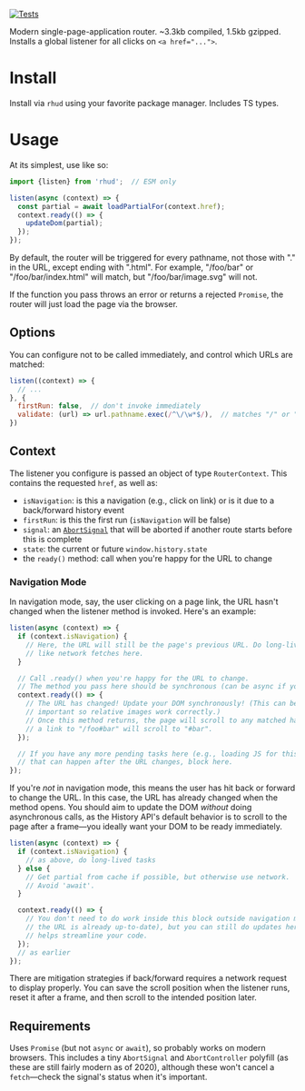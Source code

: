 [![Tests](https://github.com/samthor/rhud/workflows/Tests/badge.svg)](https://github.com/samthor/rhud/actions)

Modern single-page-application router.
~3.3kb compiled, 1.5kb gzipped.
Installs a global listener for all clicks on `<a href="...">`.

# Install

Install via `rhud` using your favorite package manager.
Includes TS types.

# Usage

At its simplest, use like so:

```js
import {listen} from 'rhud';  // ESM only

listen(async (context) => {
  const partial = await loadPartialFor(context.href);
  context.ready(() => {
    updateDom(partial);
  });
});
```

By default, the router will be triggered for every pathname, not those with "." in the URL, except ending with ".html".
For example, "/foo/bar" or "/foo/bar/index.html" will match, but "/foo/bar/image.svg" will not.

If the function you pass throws an error or returns a rejected `Promise`, the router will just load the page via the browser.

## Options

You can configure not to be called immediately, and control which URLs are matched:

```js
listen((context) => {
  // ...
}, {
  firstRun: false,  // don't invoke immediately
  validate: (url) => url.pathname.exec(/^\/\w*$/),  // matches "/" or "/foo", not "/x/y" or "/foo/"
})
```

## Context

The listener you configure is passed an object of type `RouterContext`.
This contains the requested `href`, as well as:

* `isNavigation`: is this a navigation (e.g., click on link) or is it due to a back/forward history event
* `firstRun`: is this the first run (`isNavigation` will be false)
* `signal`: an [`AbortSignal`](https://developer.mozilla.org/en-US/docs/Web/API/AbortSignal) that will be aborted if another route starts before this is complete
* `state`: the current or future `window.history.state`
* the `ready()` method: call when you're happy for the URL to change

### Navigation Mode

In navigation mode, say, the user clicking on a page link, the URL hasn't changed when the listener method is invoked.
Here's an example:

```js
listen(async (context) => {
  if (context.isNavigation) {
    // Here, the URL will still be the page's previous URL. Do long-lived tasks
    // like network fetches here.
  }

  // Call .ready() when you're happy for the URL to change.
  // The method you pass here should be synchronous (can be async if you must).
  context.ready(() => {
    // The URL has changed! Update your DOM synchronously! (This can be
    // important so relative images work correctly.)
    // Once this method returns, the page will scroll to any matched hash, e.g.
    // a link to "/foo#bar" will scroll to "#bar".
  });

  // If you have any more pending tasks here (e.g., loading JS for this page)
  // that can happen after the URL changes, block here.
});
```

If you're _not_ in navigation mode, this means the user has hit back or forward to change the URL.
In this case, the URL has already changed when the method opens.
You should aim to update the DOM _without_ doing asynchronous calls, as the History API's default behavior is to scroll to the page after a frame—you ideally want your DOM to be ready immediately.

```js
listen(async (context) => {
  if (context.isNavigation) {
    // as above, do long-lived tasks
  } else {
    // Get partial from cache if possible, but otherwise use network.
    // Avoid 'await'.
  }

  context.ready(() => {
    // You don't need to do work inside this block outside navigation mode (as
    // the URL is already up-to-date), but you can still do updates here if it
    // helps streamline your code.
  });
  // as earlier
});
```

There are mitigation strategies if back/forward requires a network request to display properly.
You can save the scroll position when the listener runs, reset it after a frame, and then scroll to the intended position later.

## Requirements

Uses `Promise` (but not `async` or `await`), so probably works on modern browsers.
This includes a tiny `AbortSignal` and `AbortController` polyfill (as these are still fairly modern as of 2020), although these won't cancel a `fetch`—check the signal's status when it's important.
